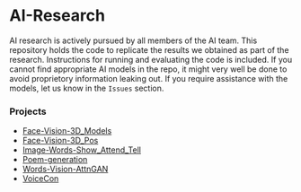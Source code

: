 # AI-Research
AI research is actively pursued by all members of the AI team.
This repository holds the code to replicate the results we obtained as part of the research.
Instructions for running and evaluating the code is included.
If you cannot find appropriate AI models in the repo, it might very well be done to avoid proprietory information leaking out. If you require assistance with the models, let us know in the ```Issues``` section.

### Projects
* [Face-Vision-3D_Models](https://github.com/accubits/AI-Research/blob/master/Face-Vision-3D_Models/README.md)
* [Face-Vision-3D_Pos](https://github.com/accubits/AI-Research/blob/master/Face-Vision-3D_Pose/README.md)
* [Image-Words-Show_Attend_Tell](https://github.com/accubits/AI-Research/blob/master/Image-Words-Show_Attend_Tell/README.md)
* [Poem-generation](https://github.com/accubits/AI-Research/blob/master/Poem-generation/README.md)
* [Words-Vision-AttnGAN](https://github.com/accubits/AI-Research/tree/master/Words-Vision-AttnGAN)
* [VoiceCon](https://github.com/accubits/AI-Research/tree/master/VoiceCon)

